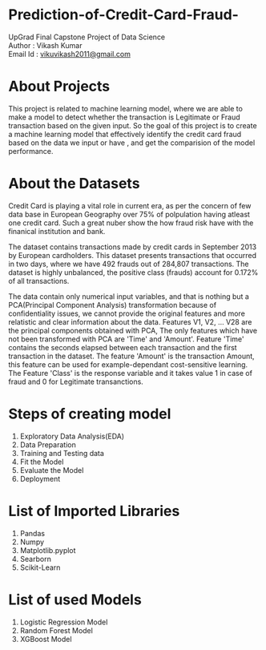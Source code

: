 # **Prediction-of-Credit-Card-Fraud**-
UpGrad Final Capstone Project of Data Science
<br>
Author : Vikash Kumar <br>
Email Id : vikuvikash2011@gmail.com
# **About Projects**
This project is related to machine learning model, where we are able to make a model to detect whether the transaction is Legitimate or Fraud transaction based on the given input. So the goal of this project is to create a machine learning model that effectively identify the credit card fraud based on the data we input or have , and get the comparision of the model performance.


# **About the Datasets**
Credit Card is playing a vital role in current era, as per the concern of few data base in European Geography over 75% of polpulation having atleast one credit card. Such a great nuber show the how fraud risk have with the finanical institution and bank.

The dataset contains transactions made by credit cards in September 2013 by European cardholders. This dataset presents transactions that occurred in two days, where we have 492 frauds out of 284,807 transactions. The dataset is highly unbalanced, the positive class (frauds) account for 0.172% of all transactions.

The data contain only numerical input variables, and that is nothing but a PCA(Principal Component Analysis) transformation because of confidentiality issues, we cannot provide the original features and more relatistic and clear information about the data. Features V1, V2, … V28 are the principal components obtained with PCA, 
The only features which have not been transformed with PCA are 'Time' and 'Amount'. Feature 'Time' contains the seconds elapsed between each transaction and the first transaction in the dataset. The feature 'Amount' is the transaction Amount, this feature can be used for example-dependant cost-sensitive learning. 
The Feature 'Class' is the response variable and it takes value 1 in case of fraud and 0 for Legitimate transanctions.


# Steps of creating model
1) Exploratory Data Analysis(EDA)
2) Data Preparation
3) Training and Testing data
4) Fit the Model
5) Evaluate the Model
6) Deployment

# List of Imported Libraries

1) Pandas
2) Numpy
3) Matplotlib.pyplot
4) Searborn
5) Scikit-Learn

# List of used Models

1) Logistic Regression Model
2) Random Forest Model
3) XGBoost Model


